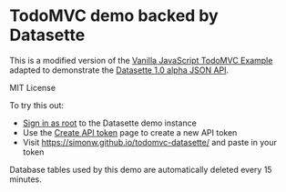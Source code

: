 # TodoMVC demo backed by Datasette

This is a modified version of the [Vanilla JavaScript TodoMVC Example](https://github.com/tastejs/todomvc/tree/gh-pages/examples/vanillajs) adapted to demonstrate the [Datasette 1.0 alpha JSON API](https://docs.datasette.io/en/latest/changelog.html#a0-2022-11-29).

MIT License

To try this out:

- [Sign in as root](https://latest.datasette.io/login-as-root) to the Datasette demo instance
- Use the [Create API token](https://latest.datasette.io/-/create-token) page to create a new API token
- Visit https://simonw.github.io/todomvc-datasette/ and paste in your token

Database tables used by this demo are automatically deleted every 15 minutes.

